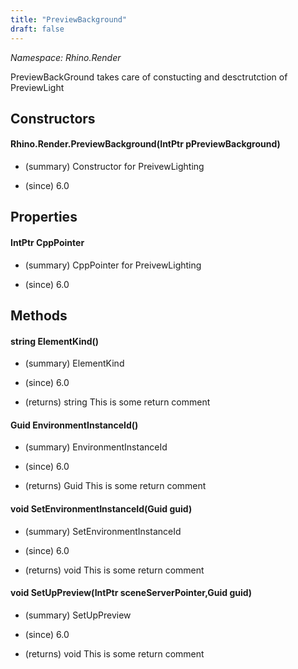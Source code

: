 ```yaml
---
title: "PreviewBackground"
draft: false
---
```


*Namespace: Rhino.Render*

   PreviewBackGround takes care of constucting and desctrutction of PreviewLight
   
## Constructors
#### Rhino.Render.PreviewBackground(IntPtr pPreviewBackground)
- (summary) 
     Constructor for PreivewLighting
     
- (since) 6.0
## Properties
#### IntPtr CppPointer
- (summary) 
     CppPointer for PreivewLighting
     
- (since) 6.0
## Methods
#### string ElementKind()
- (summary) 
     ElementKind
     
- (since) 6.0
- (returns) string This is some return comment
#### Guid EnvironmentInstanceId()
- (summary) 
     EnvironmentInstanceId
     
- (since) 6.0
- (returns) Guid This is some return comment
#### void SetEnvironmentInstanceId(Guid guid)
- (summary) 
     SetEnvironmentInstanceId
     
- (since) 6.0
- (returns) void This is some return comment
#### void SetUpPreview(IntPtr sceneServerPointer,Guid guid)
- (summary) 
     SetUpPreview
     
- (since) 6.0
- (returns) void This is some return comment
